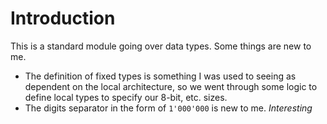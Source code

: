 # Introduction

This is a standard module going over data types.  Some things are new to me.

- The definition of fixed types is something I was used to seeing as dependent on the local architecture, so we went through some logic to define local types to specify our 8-bit, etc. sizes.
- The digits separator in the form of `1'000'000` is new to me.  _Interesting_

